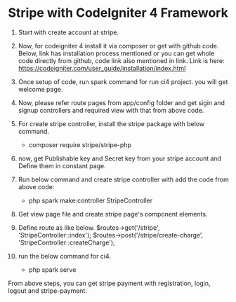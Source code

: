 # Stripe with CodeIgniter 4 Framework

1. Start with create account at stripe.

2. Now, for codeigniter 4 install it via composer or get with github code. Below, link has installation process mentioned or you can get whole code directly from github, code link also mentioned in link. Link is here: https://codeigniter.com/user_guide/installation/index.html

3. Once setup of code, run spark command for run ci4 project. you will get welcome page.

4. Now, please refer route pages from app/config folder and get sigin and signup controllers and required view with that from above code.

5. For create stripe controller, install the stripe package with below command.
    - composer require stripe/stripe-php

6. now, get Publishable key and Secret key from your stripe account and Define them in constant page.

7. Run below command and create stripe controller with add the code from above code:
   - php spark make:controller StripeController

8. Get view page file and create stripe page's component elements.

9. Define route as like below.
  $routes->get('/stripe', 'StripeController::index');
  $routes->post('/stripe/create-charge', 'StripeController::createCharge');
  
10. run the below command for ci4.
    - php spark serve
    
From above steps, you can get stripe payment with registration, login, logout and stripe-payment. 
